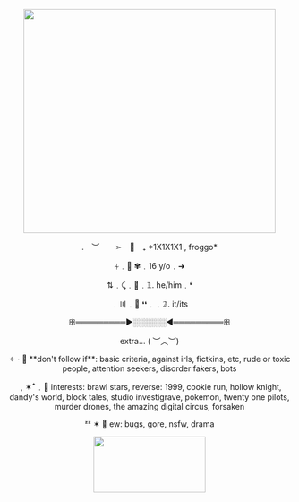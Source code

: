 <p align="center"> 
  <img width="450" height="400" src="https://i.pinimg.com/736x/70/7c/41/707c415464d8b26406a7c93f68ab12cd.jpg">
</p>

<p align="center"> 
. ︶  ➣ 🧪 ₊ *1X1X1X1 , froggo* </p>

<p align="center">
⏆﹒🌿 ✾﹒16 y/o﹒➜ </p>

<p align="center">
⇅﹒⤹﹒🐊﹒𝟙. he/him﹒❛ </p>

<p align="center">
﹒〣﹒🎲 ❛❛﹒﹒𝟚. it/its</p>

<p align="center">
ꕥ═════════►░░░░░░◄═════════ꕥ </p>

<p align="center">
extra... (  ︶︿︶) </p>

<p align="center">
✧ · 🦠 **don't follow if**: basic criteria, against irls, fictkins, etc, rude or toxic people, attention seekers, disorder fakers, bots </p>

<p align="center">
﹐✶ꜜ﹒💚 interests: brawl stars, reverse: 1999, cookie run, hollow knight, dandy's world, block tales, studio investigrave, pokemon, twenty one pilots, murder drones, the amazing digital circus, forsaken </p>

<p align="center">
ᶻᶻ ✶ 🦕 ew: bugs, gore, nsfw, drama </p>


<p align="center"> 
  <img width="200" height="100" src="https://64.media.tumblr.com/08343ef7663ff72768a8fe63e8a9ec0f/12bcdd913180c647-3e/s100x200/6a3223a03b2f7429ce5a40b8ebeba088854da588.gifv">
</p>
